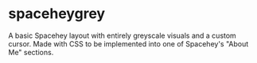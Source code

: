 # spaceheygrey
A basic Spacehey layout with entirely greyscale visuals and a custom cursor. Made with CSS to be implemented into one of Spacehey's "About Me" sections.
